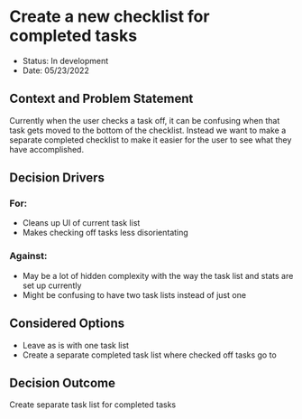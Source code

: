 # Create a new checklist for completed tasks

- Status: In development
- Date: 05/23/2022

## Context and Problem Statement

Currently when the user checks a task off, it can be confusing when that task gets moved to the bottom of the checklist. Instead
we want to make a separate completed checklist to make it easier for the user to see what they have accomplished.

## Decision Drivers

### For:
* Cleans up UI of current task list
* Makes checking off tasks less disorientating 

### Against:
* May be a lot of hidden complexity with the way the task list and stats are set up currently
* Might be confusing to have two task lists instead of just one

## Considered Options

* Leave as is with one task list
* Create a separate completed task list where checked off tasks go to

## Decision Outcome
Create separate task list for completed tasks
